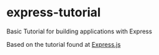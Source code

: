 # express-tutorial
Basic Tutorial for building applications with Express

Based on the tutorial found at <a href="https://expressjs.com">Express.js</a>

